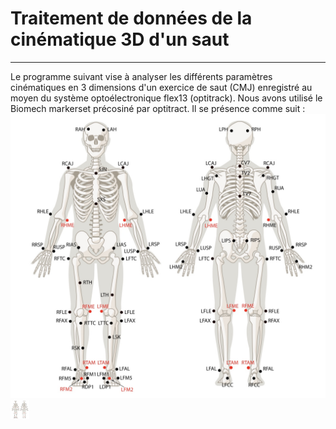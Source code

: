 # Traitement de données de la cinématique 3D d'un saut 
***
Le programme suivant vise à analyser les différents paramètres cinématiques en 3 dimensions d'un exercice de saut (CMJ) enregistré au moyen du système optoélectronique flex13 (optitrack). Nous avons utilisé le Biomech markerset précosiné par optitract. Il se présence comme suit : 
![Markerset](https://github.com/Ghiring/Cin-matique3D/blob/main/MarkerSet.png)
<img src="https://github.com/Ghiring/Cin-matique3D/blob/main/MarkerSet.png" height="30" width="30" >
